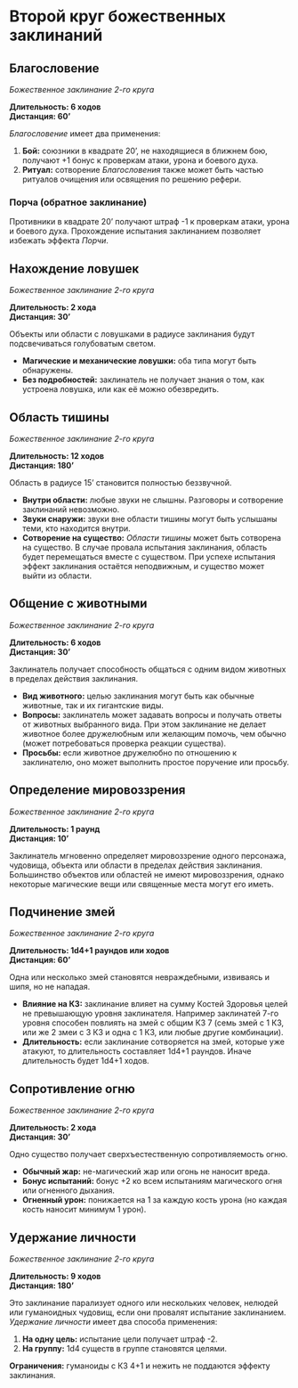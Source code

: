 # Второй круг божественных заклинаний

## Благословение

_Божественное заклинание 2-го круга_

**Длительность: 6 ходов**\
**Дистанция: 60’**

_Благословение_ имеет два применения:

1. **Бой:** союзники в квадрате 20’, не находящиеся в ближнем бою, получают +1 бонус к проверкам атаки, урона и боевого духа.
2. **Ритуал:** сотворение _Благословения_ также может быть частью ритуалов очищения или освящения по решению рефери.

### Порча (обратное заклинание)

Противники в квадрате 20’ получают штраф -1 к проверкам атаки, урона и боевого духа. Прохождение испытания заклинанием позволяет избежать эффекта _Порчи_.

## Нахождение ловушек

_Божественное заклинание 2-го круга_

**Длительность: 2 хода**\
**Дистанция: 30’**

Объекты или области с ловушками в радиусе заклинания будут подсвечиваться голубоватым светом.

-   **Магические и механические ловушки:** оба типа могут быть обнаружены.
-   **Без подробностей:** заклинатель не получает знания о том, как устроена ловушка, или как её можно обезвредить.

## Область тишины

_Божественное заклинание 2-го круга_

**Длительность: 12 ходов**\
**Дистанция: 180’**

Область в радиусе 15’ становится полностью беззвучной.

-   **Внутри области:** любые звуки не слышны. Разговоры и сотворение заклинаний невозможно.
-   **Звуки снаружи:** звуки вне области тишины могут быть услышаны теми, кто находится внутри.
-   **Сотворение на существо:** _Области тишины_ может быть сотворена на существо. В случае провала испытания заклинания, область будет перемещаться вместе с существом. При успехе испытания эффект заклинания остаётся неподвижным, и существо может выйти из области.

## Общение с животными

_Божественное заклинание 2-го круга_

**Длительность: 6 ходов**\
**Дистанция: 30’**

Заклинатель получает способность общаться с одним видом животных в пределах действия заклинания.

-   **Вид животного:** целью заклинания могут быть как обычные животные, так и их гигантские виды.
-   **Вопросы:** заклинатель может задавать вопросы и получать ответы от животных выбранного вида. При этом заклинание не делает животное более дружелюбным или желающим помочь, чем обычно (может потребоваться проверка реакции существа).
-   **Просьбы:** если животное дружелюбно по отношению к заклинателю, оно может выполнить простое поручение или просьбу.

## Определение мировоззрения

_Божественное заклинание 2-го круга_

**Длительность: 1 раунд**\
**Дистанция: 10’**

Заклинатель мгновенно определяет мировоззрение одного персонажа, чудовища, объекта или области в пределах действия заклинания. Большинство объектов или областей не имеют мировоззрения, однако некоторые магические вещи или священные места могут его иметь.

## Подчинение змей

_Божественное заклинание 2-го круга_

**Длительность: 1d4+1 раундов или ходов**\
**Дистанция: 60’**

Одна или несколько змей становятся невраждебными, извиваясь и шипя, но не нападая.

-   **Влияние на КЗ:** заклинание влияет на сумму Костей Здоровья целей не превышающую уровня заклинателя. Например заклинатей 7-го уровня способен повлиять на змей с общим КЗ 7 (семь змей с 1 КЗ, или же 2 змеи с 3 КЗ и одна с 1 КЗ, или любые другие комбинации).
-   **Длительность:** если заклинание сотворяется на змей, которые уже атакуют, то длительность составляет 1d4+1 раундов. Иначе длительность будет 1d4+1 ходов.

## Сопротивление огню

_Божественное заклинание 2-го круга_

**Длительность: 2 хода**\
**Дистанция: 30’**

Одно существо получает сверхъестественную сопротивляемость огню.

-   **Обычный жар:** не-магический жар или огонь не наносит вреда.
-   **Бонус испытаний:** бонус +2 ко всем испытаниям магического огня или огненного дыхания.
-   **Огненный урон:** понижается на 1 за каждую кость урона (но каждая кость наносит минимум 1 урон).

## Удержание личности

_Божественное заклинание 2-го круга_

**Длительность: 9 ходов**\
**Дистанция: 180’**

Это заклинание парализует одного или нескольких человек, нелюдей или гуманоидных чудовищ, если они провалят испытание заклинанием. _Удержание личности_ имеет два способа применения:

1. **На одну цель:** испытание цели получает штраф -2.
2. **На группу:** 1d4 существ в группе становятся целями.

**Ограничения:** гуманоиды с КЗ 4+1 и нежить не поддаются эффекту заклинания.
